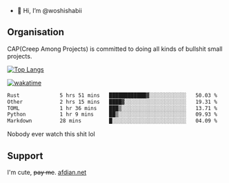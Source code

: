 - 👋 Hi, I’m @woshishabii

## Organisation

CAP(Creep Among Projects) is committed to doing all kinds of bullshit small projects.

[![Top Langs](https://github-readme-stats.vercel.app/api/top-langs/?username=woshishabii&layout=compact)](https://github.com/anuraghazra/github-readme-stats)

[![wakatime](https://wakatime.com/badge/user/34d02784-acc1-4a16-82d7-33fdb53c4ed6.svg)](https://wakatime.com/@34d02784-acc1-4a16-82d7-33fdb53c4ed6)


<!--START_SECTION:waka-->

```txt
Rust             5 hrs 51 mins   ████████████▓░░░░░░░░░░░░   50.03 %
Other            2 hrs 15 mins   ████▓░░░░░░░░░░░░░░░░░░░░   19.31 %
TOML             1 hr 36 mins    ███▒░░░░░░░░░░░░░░░░░░░░░   13.71 %
Python           1 hr 9 mins     ██▒░░░░░░░░░░░░░░░░░░░░░░   09.93 %
Markdown         28 mins         █░░░░░░░░░░░░░░░░░░░░░░░░   04.09 %
```

<!--END_SECTION:waka-->

Nobody ever watch this shit lol

## Support
I'm cute, ~~pay me~~.
[afdian.net](https://afdian.com/a/woshishabi)

<!---
woshishabii/woshishabii is a ✨ special ✨ repository because its `README.md` (this file) appears on your GitHub profile.
You can click the Preview link to take a look at your changes.
--->
